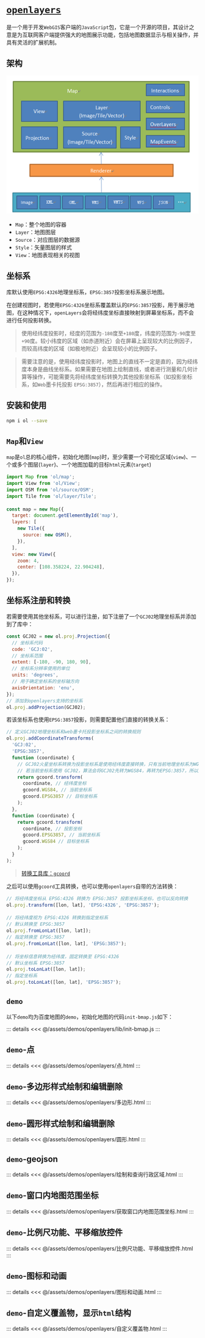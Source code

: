 # [`openlayers`](https://openlayers.org/en/latest/apidoc/)

是一个用于开发`WebGIS`客户端的`JavaScript`包，它是一个开源的项目，其设计之意是为互联网客户端提供强大的地图展示功能，包括地图数据显示与相关操作，并具有灵活的扩展机制。

## 架构

![`openlayers`架构](../../assets//images/openlayers-org.png)

- `Map`：整个地图的容器
- `Layer`：地图图层
- `Source`：对应图层的数据源
- `Style`：矢量图层的样式
- `View`：地图表现相关的视图

## 坐标系

库默认使用`EPSG:4326`地理坐标系，`EPSG:3857`投影坐标系展示地图。

在创建视图时，若使用`EPSG:4326`坐标系覆盖默认的`EPSG:3857`投影，用于展示地图，在这种情况下，`openLayers`会将经纬度坐标直接映射到屏幕坐标系，而不会进行任何投影转换。

> 使用经纬度投影时，经度的范围为`-180`度至`+180`度，纬度的范围为`-90`度至`+90`度。较小纬度的区域（如赤道附近）会在屏幕上呈现较大的比例因子，而较高纬度的区域（如极地附近）会呈现较小的比例因子。

> 需要注意的是，使用经纬度投影时，地图上的直线不一定是直的，因为经纬度本身是曲线坐标系。如果需要在地图上绘制直线，或者进行测量和几何计算等操作，可能需要先将经纬度坐标转换为其他投影坐标系（如投影坐标系，如`Web`墨卡托投影 `EPSG:3857`），然后再进行相应的操作。

## 安装和使用

```bash
npm i ol --save
```

## `Map`和`View`

`map`是`ol`总的核心组件，初始化地图(`map`)时，至少需要一个可视化区域(`view`)、一个或多个图层(`layer`)、一个地图加载的目标`html`元素(`target`)

```js
import Map from 'ol/map';
import View from 'ol/View';
import OSM from 'ol/source/OSM';
import Tile from 'ol/layer/Tile';

const map = new Map({
  target: document.getElementById('map'),
  layers: [
    new Tile({
      source: new OSM(),
    }),
  ],
  view: new View({
    zoom: 4,
    center: [108.358224, 22.904248],
  }),
});
```

## 坐标系注册和转换

若需要使用其他坐标系，可以进行注册，如下注册了一个`GCJ02`地理坐标系并添加到了库中：

```js
const GCJ02 = new ol.proj.Projection({
  // 坐标系代码
  code: 'GCJ:02',
  // 坐标系范围
  extent: [-180, -90, 180, 90],
  // 坐标系分辨率使用的单位
  units: 'degrees',
  // 用于确定坐标系的坐标轴方向
  axisOrientation: 'enu',
});
// 添加到openlayers支持的坐标系
ol.proj.addProjection(GCJ02);
```

若该坐标系也使用`EPSG:3857`投影，则需要配置他们直接的转换关系：

```js
// 定义GCJ02地理坐标系和web墨卡托投影坐标系之间的转换规则
ol.proj.addCoordinateTransforms(
  'GCJ:02',
  'EPSG:3857',
  function (coordinate) {
    // GCJ02火星坐标系转换为投影坐标系是使用经纬度直接转换，只有当前地理坐标系为WGS84时，经纬度可以被直接转换为EPSG:3857。
    // 若当前坐标系使用 GCJ02，算法会将GCJ02先转为WGS84，再转为EPSG:3857，所以这里将GCJ02视为WGS84进行直接转换
    return gcoord.transform(
      coordinate, // 经纬度坐标
      gcoord.WGS84, // 当前坐标系
      gcoord.EPSG3857 // 目标坐标系
    );
  },
  function (coordinate) {
    return gcoord.transform(
      coordinate, // 投影坐标
      gcoord.EPSG3857, // 当前坐标系
      gcoord.WGS84 // 目标坐标系
    );
  }
);
```

> [转换工具库：`gcoord`](./%E5%9C%B0%E5%9B%BE%E6%A6%82%E5%BF%B5.md#坐标系之间的转换)

之后可以使用`gcoord`工具转换，也可以使用`openlayers`自带的方法转换：

```js
// 将经纬度坐标从 EPSG:4326 转换为 EPSG:3857 投影坐标系坐标，也可以反向转换
ol.proj.transform([lon, lat], 'EPSG:4326', 'EPSG:3857');

// 将经纬度视为 EPSG:4326 转换到指定坐标系
// 默认转换至 EPSG:3857
ol.proj.fromLonLat([lon, lat]);
// 指定转换至 EPSG:3857
ol.proj.fromLonLat([lon, lat], 'EPSG:3857');

// 将坐标信息转换为经纬度，固定转换至 EPSG:4326
// 默认坐标系 EPSG:3857
ol.proj.toLonLat([lon, lat]);
// 指定坐标系
ol.proj.toLonLat([lon, lat], 'EPSG:3857');
```

## `demo`

以下`demo`均为百度地图的`demo`，初始化地图的代码`init-bmap.js`如下：

::: details
<<< @/assets/demos/openlayers/lib/init-bmap.js
:::

## `demo`-点

::: details
<<< @/assets/demos/openlayers/点.html
:::

## `demo`-多边形样式绘制和编辑删除

::: details
<<< @/assets/demos/openlayers/多边形.html
:::

## `demo`-圆形样式绘制和编辑删除

::: details
<<< @/assets/demos/openlayers/圆形.html
:::

## `demo`-geojson

::: details
<<< @/assets/demos/openlayers/绘制和查询行政区域.html
:::

## `demo`-窗口内地图范围坐标

::: details
<<< @/assets/demos/openlayers/获取窗口内地图范围坐标.html
:::

## `demo`-比例尺功能、平移缩放控件

::: details
<<< @/assets/demos/openlayers/比例尺功能、平移缩放控件.html
:::

## `demo`-图标和动画

::: details
<<< @/assets/demos/openlayers/图标和动画.html
:::

## `demo`-自定义覆盖物，显示`html`结构

::: details
<<< @/assets/demos/openlayers/自定义覆盖物.html
:::
